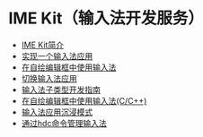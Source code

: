 # IME Kit（输入法开发服务）<!--ime-kit-->
<!--Kit: IME Kit-->
<!--Subsystem: MiscServices-->
<!--Owner: @illybyy-->
<!--Designer: @andeszhang-->
<!--Tester: @murphy1984-->
<!--Adviser: @zhang_yixin13-->

- [IME Kit简介](ime-kit-intro.md)
- [实现一个输入法应用](inputmethod-application-guide.md)
- [在自绘编辑框中使用输入法](use-inputmethod-in-custom-edit-box.md)
- [切换输入法应用](switch-inputmethod-guide.md)
- [输入法子类型开发指南](input-method-subtype-guide.md)
- [在自绘编辑框中使用输入法(C/C++)](use-inputmethod-in-custom-edit-box-ndk.md)
- [输入法应用沉浸模式](inputmethod-immersive-mode-guide.md)
- [通过hdc命令管理输入法](inputmethod-hdc-commands-guide.md)
